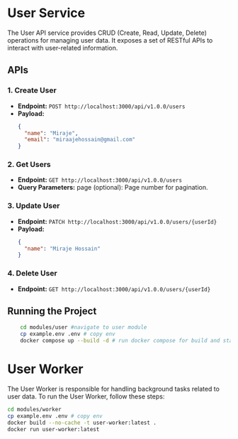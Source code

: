 # User Service

The User API service provides CRUD (Create, Read, Update, Delete) operations for managing user data. It exposes a set of RESTful APIs to interact with user-related information.

## APIs

### 1. Create User

- **Endpoint:** `POST http://localhost:3000/api/v1.0.0/users`
- **Payload:**
  ```json
  {
    "name": "Miraje",
    "email": "miraajehossain@gmail.com"
  }

### 2. Get Users
- **Endpoint:** `GET http://localhost:3000/api/v1.0.0/users`
- **Query Parameters:** page (optional): Page number for pagination.



### 3. Update User

- **Endpoint:** `PATCH http://localhost:3000/api/v1.0.0/users/{userId}`
- **Payload:**
  ```json
  {
    "name": "Miraje Hossain"
  }


### 4. Delete User
- **Endpoint:** `GET http://localhost:3000/api/v1.0.0/users/{userId}`


## Running the Project
```bash
    cd modules/user #navigate to user module
    cp example.env .env # copy env
    docker compose up --build -d # run docker compose for build and start the service
```

# User Worker
The User Worker is responsible for handling background tasks related to user data. To run the User Worker, follow these steps:

```bash
cd modules/worker
cp example.env .env # copy env
docker build --no-cache -t user-worker:latest .
docker run user-worker:latest
```